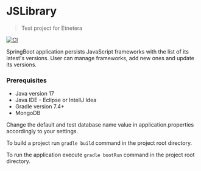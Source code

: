 # JSLibrary
> Test project for Etnetera
 
[![CI](https://github.com/JakubSlajer/jslibrary_test_project/actions/workflows/gradle.yml/badge.svg)](https://github.com/JakubSlajer/jslibrary_test_project/actions/workflows/gradle.yml)

SpringBoot application persists JavaScript frameworks with the list of its latest's versions.
User can manage frameworks, add new ones and update its versions.

### Prerequisites

* Java version 17
* Java IDE - Eclipse or IntellJ Idea
* Gradle version 7.4+
* MongoDB

Change the default and test database name value in application.properties accordingly to your settings.

To build a project run `gradle build` command in the project root directory.

To run the application execute `gradle bootRun` command in the project root directory.